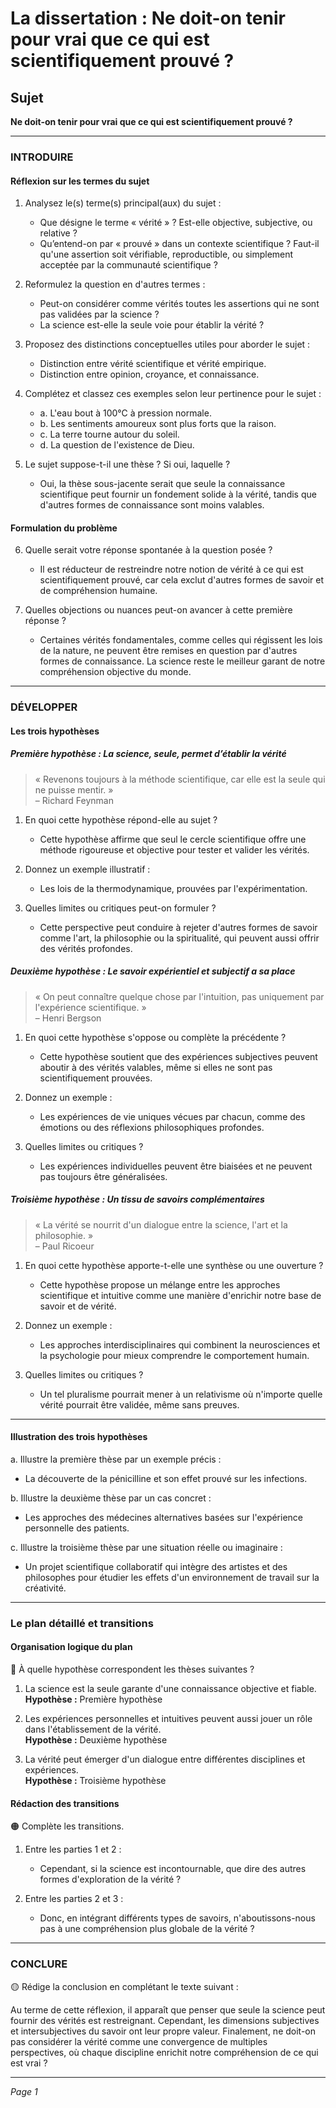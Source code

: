 # La dissertation : Ne doit-on tenir pour vrai que ce qui est scientifiquement prouvé ?

## Sujet
**Ne doit-on tenir pour vrai que ce qui est scientifiquement prouvé ?**

---

### INTRODUIRE

#### Réflexion sur les termes du sujet

1. Analysez le(s) terme(s) principal(aux) du sujet :   
   - Que désigne le terme « vérité » ? Est-elle objective, subjective, ou relative ?
   - Qu’entend-on par « prouvé » dans un contexte scientifique ? Faut-il qu'une assertion soit vérifiable, reproductible, ou simplement acceptée par la communauté scientifique ?
  
2. Reformulez la question en d'autres termes :  
   - Peut-on considérer comme vérités toutes les assertions qui ne sont pas validées par la science ?
   - La science est-elle la seule voie pour établir la vérité ?

3. Proposez des distinctions conceptuelles utiles pour aborder le sujet :  
   - Distinction entre vérité scientifique et vérité empirique.
   - Distinction entre opinion, croyance, et connaissance. 

4. Complétez et classez ces exemples selon leur pertinence pour le sujet :  
   - a. L'eau bout à 100°C à pression normale.   
   - b. Les sentiments amoureux sont plus forts que la raison.  
   - c. La terre tourne autour du soleil.  
   - d. La question de l'existence de Dieu.

5. Le sujet suppose-t-il une thèse ? Si oui, laquelle ?  
   - Oui, la thèse sous-jacente serait que seule la connaissance scientifique peut fournir un fondement solide à la vérité, tandis que d'autres formes de connaissance sont moins valables.

#### Formulation du problème

6. Quelle serait votre réponse spontanée à la question posée ?  
   - Il est réducteur de restreindre notre notion de vérité à ce qui est scientifiquement prouvé, car cela exclut d'autres formes de savoir et de compréhension humaine.
  
7. Quelles objections ou nuances peut-on avancer à cette première réponse ?  
   - Certaines vérités fondamentales, comme celles qui régissent les lois de la nature, ne peuvent être remises en question par d'autres formes de connaissance. La science reste le meilleur garant de notre compréhension objective du monde.

---

### DÉVELOPPER

#### Les trois hypothèses

##### Première hypothèse : La science, seule, permet d’établir la vérité

> « Revenons toujours à la méthode scientifique, car elle est la seule qui ne puisse mentir. »  
> – Richard Feynman

1. En quoi cette hypothèse répond-elle au sujet ?  
   - Cette hypothèse affirme que seul le cercle scientifique offre une méthode rigoureuse et objective pour tester et valider les vérités.
  
2. Donnez un exemple illustratif :  
   - Les lois de la thermodynamique, prouvées par l'expérimentation.
  
3. Quelles limites ou critiques peut-on formuler ?  
   - Cette perspective peut conduire à rejeter d'autres formes de savoir comme l'art, la philosophie ou la spiritualité, qui peuvent aussi offrir des vérités profondes.

##### Deuxième hypothèse : Le savoir expérientiel et subjectif a sa place

> « On peut connaître quelque chose par l'intuition, pas uniquement par l'expérience scientifique. »  
> – Henri Bergson

1. En quoi cette hypothèse s'oppose ou complète la précédente ?  
   - Cette hypothèse soutient que des expériences subjectives peuvent aboutir à des vérités valables, même si elles ne sont pas scientifiquement prouvées.
  
2. Donnez un exemple :  
   - Les expériences de vie uniques vécues par chacun, comme des émotions ou des réflexions philosophiques profondes.
  
3. Quelles limites ou critiques ?  
   - Les expériences individuelles peuvent être biaisées et ne peuvent pas toujours être généralisées.

##### Troisième hypothèse : Un tissu de savoirs complémentaires

> « La vérité se nourrit d'un dialogue entre la science, l'art et la philosophie. »  
> – Paul Ricoeur

1. En quoi cette hypothèse apporte-t-elle une synthèse ou une ouverture ?  
   - Cette hypothèse propose un mélange entre les approches scientifique et intuitive comme une manière d'enrichir notre base de savoir et de vérité.
  
2. Donnez un exemple :  
   - Les approches interdisciplinaires qui combinent la neurosciences et la psychologie pour mieux comprendre le comportement humain.
  
3. Quelles limites ou critiques ?  
   - Un tel pluralisme pourrait mener à un relativisme où n'importe quelle vérité pourrait être validée, même sans preuves.

---

#### Illustration des trois hypothèses

a. Illustre la première thèse par un exemple précis :  
   - La découverte de la pénicilline et son effet prouvé sur les infections.

b. Illustre la deuxième thèse par un cas concret :  
   - Les approches des médecines alternatives basées sur l'expérience personnelle des patients. 

c. Illustre la troisième thèse par une situation réelle ou imaginaire :  
   - Un projet scientifique collaboratif qui intègre des artistes et des philosophes pour étudier les effets d'un environnement de travail sur la créativité.

---

### Le plan détaillé et transitions

#### Organisation logique du plan

🔴 À quelle hypothèse correspondent les thèses suivantes ?

1. La science est la seule garante d'une connaissance objective et fiable.  
   **Hypothèse :** Première hypothèse

2. Les expériences personnelles et intuitives peuvent aussi jouer un rôle dans l'établissement de la vérité.  
   **Hypothèse :** Deuxième hypothèse 

3. La vérité peut émerger d'un dialogue entre différentes disciplines et expériences.  
   **Hypothèse :** Troisième hypothèse 

#### Rédaction des transitions

🟠 Complète les transitions.

1. Entre les parties 1 et 2 :  
   - Cependant, si la science est incontournable, que dire des autres formes d'exploration de la vérité ?
  
2. Entre les parties 2 et 3 :  
   - Donc, en intégrant différents types de savoirs, n'aboutissons-nous pas à une compréhension plus globale de la vérité ?

---

### CONCLURE

🟡 Rédige la conclusion en complétant le texte suivant :

Au terme de cette réflexion, il apparaît que penser que seule la science peut fournir des vérités est restreignant. Cependant, les dimensions subjectives et intersubjectives du savoir ont leur propre valeur. Finalement, ne doit-on pas considérer la vérité comme une convergence de multiples perspectives, où chaque discipline enrichit notre compréhension de ce qui est vrai ?

--- 

*Page 1*